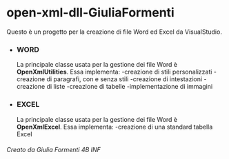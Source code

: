 # open-xml-dll-GiuliaFormenti

Questo è un progetto per la creazione di file Word ed Excel da VisualStudio.

- ### WORD
  La principale classe usata per la gestione dei file Word è **OpenXmlUtilities**.
  Essa implementa:
  -creazione di stili personalizzati
  -creazione di paragrafi, con e senza stili
  -creazione di intestazioni
  -creazione di liste
  -creazione di tabelle
  -implementazione di immagini
- ### EXCEL
  La principale classe usata per la gestione dei file Word è **OpenXmlExcel**.
  Essa implementa:
  -creazione di una standard tabella Excel

###### Creato da Giulia Formenti 4B INF
